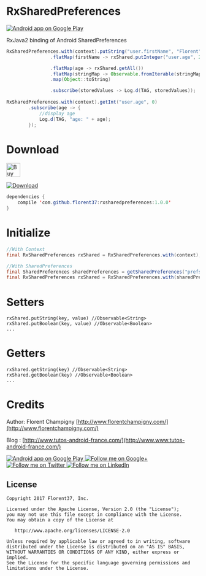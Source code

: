 # RxSharedPreferences


<a href="https://goo.gl/WXW8Dc">
  <img alt="Android app on Google Play" src="https://developer.android.com/images/brand/en_app_rgb_wo_45.png" />
</a>

RxJava2 binding of Android SharedPreferences

```java
RxSharedPreferences.with(context).putString("user.firstName", "Florent")
                .flatMap(firstName -> rxShared.putInteger("user.age", 26))

                .flatMap(age -> rxShared.getAll())
                .flatMap(stringMap -> Observable.fromIterable(stringMap.entrySet()))
                .map(Object::toString)

                .subscribe(storedValues -> Log.d(TAG, storedValues));
                
RxSharedPreferences.with(context).getInt("user.age", 0)
        .subscribe(age -> {
            //display age
            Log.d(TAG, "age: " + age);
        });
```

# Download

<a href='https://ko-fi.com/A160LCC' target='_blank'><img height='36' style='border:0px;height:36px;' src='https://az743702.vo.msecnd.net/cdn/kofi1.png?v=0' border='0' alt='Buy Me a Coffee at ko-fi.com' /></a>

[ ![Download](https://api.bintray.com/packages/florent37/maven/rxsharedpreferences/images/download.svg) ](https://bintray.com/florent37/maven/rxsharedpreferences/_latestVersion)
```java
dependencies {
    compile 'com.github.florent37:rxsharedpreferences:1.0.0'
}
```

# Initialize

```java
//With Context
final RxSharedPreferences rxShared = RxSharedPreferences.with(context);

//With SharedPreferences
final SharedPreferences sharedPreferences = getSharedPreferences("prefs", Context.MODE_PRIVATE);
final RxSharedPreferences rxShared = RxSharedPreferences.with(sharedPreferences);
```

# Setters

```
rxShared.putString(key, value) //Observable<String>
rxShared.putBoolean(key, value) //Observable<Boolean>
...
```

# Getters

```
rxShared.getString(key) //Observable<String>
rxShared.getBoolean(key) //Observable<Boolean>
...
```

# Credits

Author: Florent Champigny [http://www.florentchampigny.com/](http://www.florentchampigny.com/)

Blog : [http://www.tutos-android-france.com/](http://www.www.tutos-android-france.com/)

<a href="https://goo.gl/WXW8Dc">
  <img alt="Android app on Google Play" src="https://developer.android.com/images/brand/en_app_rgb_wo_45.png" />
</a>

<a href="https://plus.google.com/+florentchampigny">
  <img alt="Follow me on Google+"
       src="https://raw.githubusercontent.com/florent37/DaVinci/master/mobile/src/main/res/drawable-hdpi/gplus.png" />
</a>
<a href="https://twitter.com/florent_champ">
  <img alt="Follow me on Twitter"
       src="https://raw.githubusercontent.com/florent37/DaVinci/master/mobile/src/main/res/drawable-hdpi/twitter.png" />
</a>
<a href="https://www.linkedin.com/in/florentchampigny">
  <img alt="Follow me on LinkedIn"
       src="https://raw.githubusercontent.com/florent37/DaVinci/master/mobile/src/main/res/drawable-hdpi/linkedin.png" />
</a>

License
--------

    Copyright 2017 Florent37, Inc.

    Licensed under the Apache License, Version 2.0 (the "License");
    you may not use this file except in compliance with the License.
    You may obtain a copy of the License at

       http://www.apache.org/licenses/LICENSE-2.0

    Unless required by applicable law or agreed to in writing, software
    distributed under the License is distributed on an "AS IS" BASIS,
    WITHOUT WARRANTIES OR CONDITIONS OF ANY KIND, either express or implied.
    See the License for the specific language governing permissions and
    limitations under the License.
